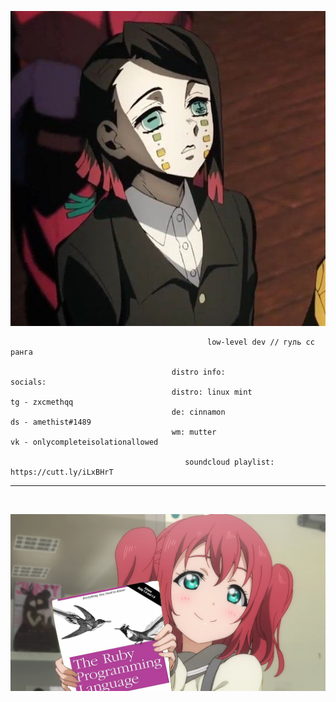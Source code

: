 <p align="center">
  <img src="https://github.com/meth1337/meth1337/blob/main/enmu.jpg" />
</p>

```
                                            low-level dev // гуль сс ранга
                                            
                                    distro info:                        socials:
                                    distro: linux mint                  tg - zxcmethqq
                                    de: cinnamon                        ds - amethist#1489
                                    wm: mutter                          vk - onlycompleteisolationallowed

                                       soundcloud playlist: https://cutt.ly/iLxBHrT
```
---
<br >

<p align="center">
  <img src="https://github.com/meth1337/meth1337/blob/main/rubyonruby.png" />
</p>
